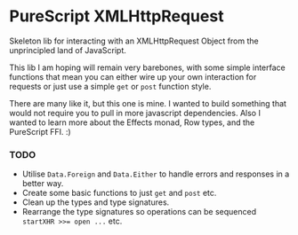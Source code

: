 PureScript XMLHttpRequest
=========================

Skeleton lib for interacting with an XMLHttpRequest Object from the unprincipled
land of JavaScript.

This lib I am hoping will remain very barebones, with some simple interface functions
that mean you can either wire up your own interaction for requests or just use a
simple `get` or `post` function style.

There are many like it, but this one is mine. I wanted to build something that 
would not require you to pull in more javascript dependencies. Also I wanted to
learn more about the Effects monad, Row types, and the PureScript FFI. :)

### TODO
* Utilise `Data.Foreign` and `Data.Either` to handle errors and responses in a better way.
* Create some basic functions to just `get` and `post` etc.
* Clean up the types and type signatures.
* Rearrange the type signatures so operations can be sequenced `startXHR >>= open ...` etc.
